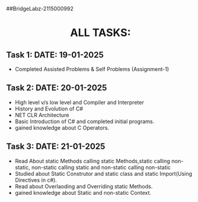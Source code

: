 ##BridgeLabz-2115000992
<h1 align="center">ALL TASKS:</h1>
</hr>

## Task 1: DATE: 19-01-2025
* Completed Assisted Problems & Self Problems (Assignment-1)

## Task 2: DATE: 20-01-2025
* High level v/s low level and Compiler and Interpreter
* History and Evolution of C#
* NET CLR Architecture
* Basic Introduction of C# and completed initial programs.
* gained knowledge about C Operators.

## Task 3: DATE: 21-01-2025
* Read About static Methods calling static Methods,static calling non-static, non-static calling static and non-static calling non-static 
* Studied about Static Construtor and static class and static Import(Using Directives in c#).
* Read about Overlaoding and Overriding static Methods.
* gained knowledge about Static and non-static Context.


